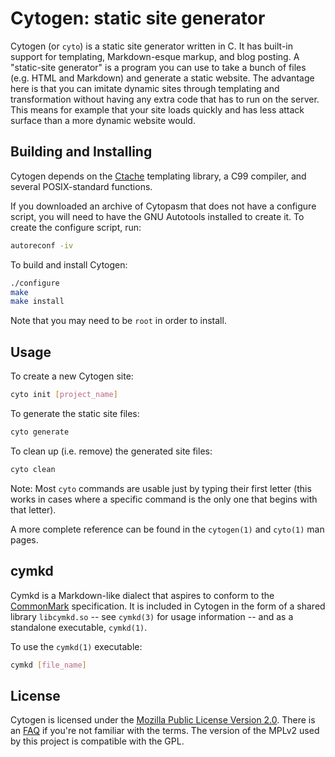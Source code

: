 <!--
This Source Code Form is subject to the terms of the Mozilla Public
License, v. 2.0. If a copy of the MPL was not distributed with this
file, You can obtain one at http://mozilla.org/MPL/2.0/.
-->

<!--
Copyright (c) 2016 David Jackson
-->

# Cytogen: static site generator

Cytogen (or `cyto`) is a static site generator written in C. It has built-in
support for templating, Markdown-esque markup, and blog posting. A "static-site
generator" is a program you can use to take a bunch of files (e.g. HTML and
Markdown) and generate a static website. The advantage here is that you can
imitate dynamic sites through templating and transformation without having any
extra code that has to run on the server. This means for example that your site
loads quickly and has less attack surface than a more dynamic website would.

## Building and Installing

Cytogen depends on the [Ctache](https://github.com/dwjackson/ctache)
templating library, a C99 compiler, and several POSIX-standard functions.

If you downloaded an archive of Cytopasm that does not have a configure script,
you will need to have the GNU Autotools installed to create it. To create the
configure script, run:

```sh
autoreconf -iv
```

To build and install Cytogen:

```sh
./configure
make
make install
```

Note that you may need to be `root` in order to install.

## Usage

To create a new Cytogen site:

```sh
cyto init [project_name]
```

To generate the static site files:

```sh
cyto generate
```

To clean up (i.e. remove) the generated site files:

```sh
cyto clean
```

Note: Most `cyto` commands are usable just by typing their first letter (this
works in cases where a specific command is the only one that begins with that
letter).

A more complete reference can be found in the `cytogen(1)` and `cyto(1)` man 
pages.

## cymkd

Cymkd is a Markdown-like dialect that aspires to conform to the
[CommonMark](http://commonmark.org/) specification. It is included in Cytogen
in the form of a shared library `libcymkd.so` -- see `cymkd(3)` for usage
information -- and as a standalone executable, `cymkd(1)`.

To use the `cymkd(1)` executable:

```sh
cymkd [file_name]
```

## License

Cytogen is licensed under the
[Mozilla Public License Version 2.0](https://www.mozilla.org/en-US/MPL/2.0/).
There is an [FAQ](https://www.mozilla.org/en-US/MPL/2.0/FAQ/) if you're not
familiar with the terms. The version of the MPLv2 used by this project is
compatible with the GPL.

